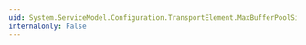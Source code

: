 ```yaml
---
uid: System.ServiceModel.Configuration.TransportElement.MaxBufferPoolSize
internalonly: False
---
```

